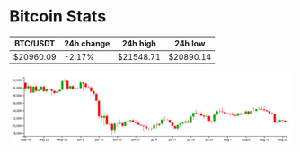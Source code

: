 # Bitcoin Stats

BTC/USDT|24h change|24h high|24h low|
|---|---|---|---|
|$20960.09|-2.17%|$21548.71|$20890.14|

<img src="./chart.svg">
